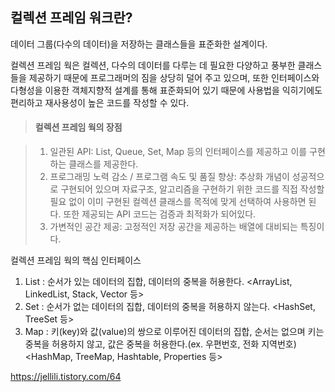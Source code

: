 ## 컬렉션 프레임 워크란?

데이터 그룹(다수의 데이터)을 저장하는 클래스들을 표준화한 설계이다. 

컬렉션 프레임 웍은 컬렉션, 다수의 데이터를 다루는 데 필요한 다양하고 풍부한 클래스들을 제공하기 때문에 
프로그래머의 짐을 상당히 덜어 주고 있으며, 또한 인터페이스와 다형성을 이용한 객체지향적 설계를 통해
표준화되어 있기 때문에 사용법을 익히기에도 편리하고 재사용성이 높은 코드를 작성할 수 있다.

>#### 컬렉션 프레임 웍의 장점

> 1. 일관된 API: List, Queue, Set, Map 등의 인터페이스를 제공하고 이를 구현하는 클래스를 제공한다.
> 2. 프로그래밍 노력 감소 / 프로그램 속도 및 품질 향상: 추상화 개념이 성공적으로 구현되어 있으며 자료구조, 알고리즘을 구현하기 위한 
코드를 직접 작성할 필요 없이 이미 구현된 컬렉션 클래스를 목적에 맞게 선택하여 사용하면 된다. 또한 제공되는 API 코드는 검증과 최적화가 되어있다.
> 3. 가변적인 공간 제공: 고정적인 저장 공간을 제공하는 배열에 대비되는 특징이다.

컬렉션 프레임 웍의 핵심 인터페이스
1. List : 순서가 있는 데이터의 집합, 데이터의 중복을 허용한다. <ArrayList, LinkedList, Stack, Vector 등>
2. Set : 순서가 없는 데이터의 집합, 데이터의 중복을 허용하지 않는다. <HashSet, TreeSet 등>
3. Map : 키(key)와 값(value)의 쌍으로 이루어진 데이터의 집합, 순서는 없으며 키는 중복을 허용하지 않고, 값은 중복을 허용한다.(ex. 우편번호, 전화 지역번호)
<HashMap, TreeMap, Hashtable, Properties 등>


https://jellili.tistory.com/64